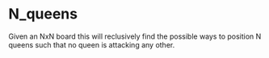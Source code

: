 # N_queens
Given an NxN board this will reclusively find the possible ways to position N queens such that no queen is attacking any other. 
